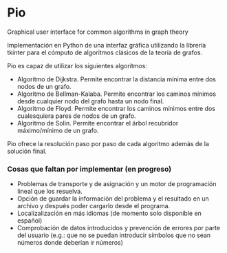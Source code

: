 # Pio
Graphical user interface for common algorithms in graph theory

Implementación en Python de una interfaz gráfica utilizando la librería tkinter para el cómputo de algoritmos clásicos de la teoría de grafos.

Pio es capaz de utilizar los siguientes algoritmos:
- Algoritmo de Dijkstra. Permite encontrar la distancia mínima entre dos nodos de un grafo.
- Algoritmo de Bellman-Kalaba. Permite encontrar los caminos mínimos desde cualquier nodo del grafo hasta un nodo final.
- Algoritmo de Floyd. Permite encontrar los caminos mínimos entre dos cualesquiera pares de nodos de un grafo.
- Algoritmo de Solin. Permite encontrar el árbol recubridor máximo/mínimo de un grafo.

Pio ofrece la resolución paso por paso de cada algoritmo además de la solución final.

### Cosas que faltan por implementar (en progreso)
- Problemas de transporte y de asignación y un motor de programación lineal que los resuelva.
- Opción de guardar la información del problema y el resultado en un archivo y después poder cargarlo desde el programa.
- Localizalización en más idiomas (de momento solo disponible en español)
- Comprobación de datos introducidos y prevención de errores por parte del usuario (e.g.: que no se puedan introducir símbolos que no sean números donde deberían ir números)
